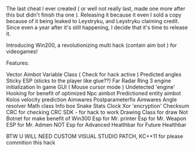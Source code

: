  The last cheat I ever created ( or well not really last, made one more after this but didn't finish tha one ). Releasing it because it even I sold a copy because of it being leaked to Leystryku, and Leystryku claiming credit. Since even a year after it's still happening, I decide that it's time to release it.
 
 
 
 Introducing Win200, a revolutionizing multi hack (contain aim bot ) for videogames!


Features:

Vector Aimbot
Variable Class ( Check for hack active )
Predicted angles
Sticky ESP (sticks to the player like glue??)
Far Radar
Ring 3 engine initialization
In game GUI ( Mouse cursor mode )
Undetected 'engine' Hooking for benefit of optimized
Npc aimbot
Predictioned entity aimbot
Kolos velocity prediction
Aimwares Postparameterfix
Aimwares Angle resolver
Math class
Info box
Snake
Stats
Clock
Xor 'encryption'
Checksum CRC for checking CRC
SDK - for hack to work
Drawing Class for draw
Not Botnet for make benefit of Win300
Esp for Mr. printer 
Esp for Mr. Weapon
ESP for Mr. Admen NOT
Esp for Advanced
Healthbar for Future
Healthbar

BTW U WILL NEED CUSTOM VISUAL STUDIO PATCH, KC++11 for please commition this hack
